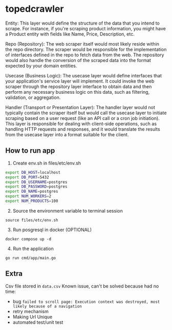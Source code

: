 # topedcrawler

Entity: This layer would define the structure of the data that you intend to scrape. For instance, if you're scraping product information, you might have a Product entity with fields like Name, Price, Description, etc.

Repo (Repository): The web scraper itself would most likely reside within the repo directory. The scraper would be responsible for the implementation of interfaces defined in the repo to fetch data from the web. The repository would also handle the conversion of the scraped data into the format expected by your domain entities.

Usecase (Business Logic): The usecase layer would define interfaces that your application's service layer will implement. It could invoke the web scraper through the repository layer interface to obtain data and then perform any necessary business logic on this data, such as filtering, validation, or aggregation.

Handler (Transport or Presentation Layer): The handler layer would not typically contain the scraper itself but would call the usecase layer to initiate scraping based on a user request (like an API call or a cron job initiation). This layer is responsible for dealing with client-side operations, such as handling HTTP requests and responses, and it would translate the results from the usecase layer into a format suitable for the client.

## How to run app
1. Create env.sh in files/etc/env.sh
```sh
export DB_HOST=localhost
export DB_PORT=5432
export DB_USERNAME=postgres
export DB_PASSWORD=postgres
export DB_NAME=postgres
export NUM_WORKERS=2
export NUM_PRODUCTS=100
```

2. Source the environment variable to terminal session
```
source files/etc/env.sh
```

3. Run posgresql in docker (OPTIONAL)

```
docker compose up -d
```

4. Run the application
```
go run cmd/app/main.go  
```

## Extra
Csv file stored in `data.csv`
Known issue, can't be solved because had no time:
- bug `failed to scroll page: Execution context was destroyed, most likely because of a navigation`
- retry mechanism
- Making Url Unique
- automated test/unit test